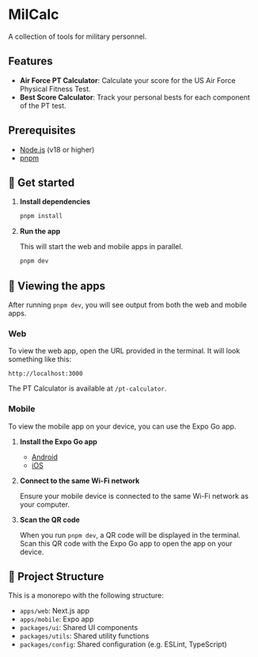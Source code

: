 # MilCalc

A collection of tools for military personnel.

## Features

- **Air Force PT Calculator**: Calculate your score for the US Air Force Physical Fitness Test.
- **Best Score Calculator**: Track your personal bests for each component of the PT test.


## Prerequisites

- [Node.js](https://nodejs.org/en/) (v18 or higher)
- [pnpm](https://pnpm.io/)

## 🚀 Get started

1. **Install dependencies**

   ```bash
   pnpm install
   ```

2. **Run the app**

   This will start the web and mobile apps in parallel.

   ```bash
   pnpm dev
   ```

## 👀 Viewing the apps

After running `pnpm dev`, you will see output from both the web and mobile apps.

### Web

To view the web app, open the URL provided in the terminal. It will look something like this:

```
http://localhost:3000
```

The PT Calculator is available at `/pt-calculator`.

### Mobile

To view the mobile app on your device, you can use the Expo Go app.

1. **Install the Expo Go app**

   - [Android](https://play.google.com/store/apps/details?id=host.exp.exponent)
   - [iOS](https://apps.apple.com/us/app/expo-go/id982107779)

2. **Connect to the same Wi-Fi network**

   Ensure your mobile device is connected to the same Wi-Fi network as your computer.

3. **Scan the QR code**

   When you run `pnpm dev`, a QR code will be displayed in the terminal. Scan this QR code with the Expo Go app to open the app on your device.

## 📂 Project Structure

This is a monorepo with the following structure:

- `apps/web`: Next.js app
- `apps/mobile`: Expo app
- `packages/ui`: Shared UI components
- `packages/utils`: Shared utility functions
- `packages/config`: Shared configuration (e.g. ESLint, TypeScript)